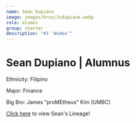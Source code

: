 ```yaml
---
name: Sean Dupiano
image: images/bros/3sdupiano.webp
role: alumni
group: charter
description: "#3 'Wumbo'"
---
```


# Sean Dupiano | Alumnus
Ethnicity: Filipino

Major: Finance

Big Bro: James "proMEtheus" Kim (UMBC)

[Click here](/ujis/) to view Sean's Lineage!